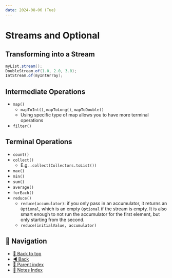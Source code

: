 ```yaml
---
date: 2024-08-06 (Tue)
---
```


# Streams and Optional

## Transforming into a Stream

```java
myList.stream();
DoubleStream.of(1.0, 2.0, 3.0);
IntStream.of(myIntArray);
```

## Intermediate Operations

- `map()`
  - `mapToInt()`, `mapToLong()`, `mapToDouble()`
  - Using specific type of map allows you to have more terminal operations
- `filter()`

## Terminal Operations

- `count()`
- `collect()`
  - E.g. `.collect(Collectors.toList())`
- `max()`
- `min()`
- `sum()`
- `average()`
- `forEach()`
- `reduce()`
  - `reduce(accumulator)`: if you only pass in an accumulator, it returns an
    `Optional`, which is an empty `Optional` if the stream is empty. It is also
    smart enough to not run the accumulator for the first element, but only
    starting from the second.
  - `reduce(initialValue, accumulator)`

## 🧭 Navigation

- [🔼 Back to top](#streams-and-optional)
- [◀️ Back](index.md)
- [🔖 Parent index](index.md)
- [📑 Notes Index](../../index.md)
